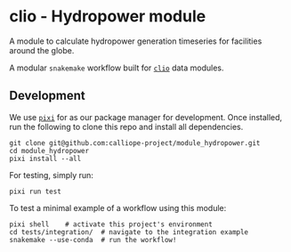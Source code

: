 # clio - Hydropower module

A module to calculate hydropower generation timeseries for facilities around the globe.

A modular `snakemake` workflow built for [`clio`](https://clio.readthedocs.io/) data modules.

## Development

We use [`pixi`](https://pixi.sh/) for as our package manager for development.
Once installed, run the following to clone this repo and install all dependencies.

```shell
git clone git@github.com:calliope-project/module_hydropower.git
cd module_hydropower
pixi install --all
```

For testing, simply run:

```shell
pixi run test
```

To test a minimal example of a workflow using this module:

```shell
pixi shell    # activate this project's environment
cd tests/integration/  # navigate to the integration example
snakemake --use-conda  # run the workflow!
```
